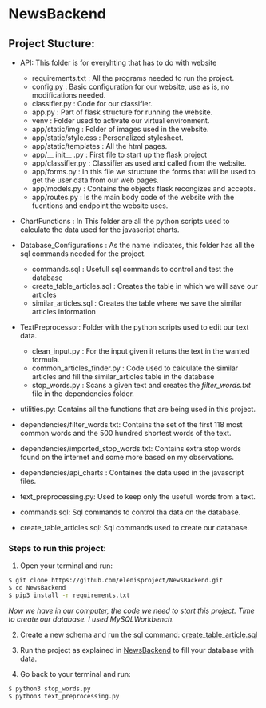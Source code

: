 # NewsBackend

## Project Stucture:

  - API: This folder is for everyhting that has to do with website
    - requirements.txt : All the programs needed to run the project.
    - config.py : Basic configuration for our website, use as is, no modifications needed.
    - classifier.py : Code for our classifier.
    - app.py : Part of flask structure for running the website.
    - venv : Folder used to activate our virtual environment.
    - app/static/img : Folder of images used in the website.
    - app/static/style.css : Personalized stylesheet.
    - app/static/templates : All the html pages.
    - app/__ init__ .py : First file to start up the flask project
    - app/classifier.py : Classifier as used and called from the website.
    - app/forms.py : In this file we structure the forms that will be used to get the user data from our web pages.
    - app/models.py : Contains the objects flask recongizes and accepts.
    - app/routes.py : Is the main body code of the website with the fucntions and endpoint the website uses.

  - ChartFunctions : In This folder are all the python scripts used to calculate the data used for the javascript charts.
  - Database_Configurations : As the name indicates, this folder has all the sql commands needed for the project. 
    - commands.sql : Usefull sql commands to control and test the database
    - create_table_articles.sql : Creates the table in which we will save our articles
    - similar_articles.sql : Creates the table where we save the similar articles information
  
  - TextPreprocessor: Folder with the python scripts used to edit our text data.
    - clean_input.py : For the input given it retuns the text in the wanted formula.
    - common_articles_finder.py : Code used to calculate the similar articles and fill the similar_articles table in the database
    - stop_words.py : Scans a given text and creates the *filter_words.txt* file in the dependencies folder.
    
  - utilities.py: Contains all the functions that are being used in this project.
  - dependencies/filter_words.txt: Contains the set of the first 118 most common words and the 500 hundred shortest words of the text.
  - dependencies/imported_stop_words.txt: Contains extra stop words found on the internet and some more based on my observations.
  - dependencies/api_charts : Containes the data used in the javascript files.
  - text_preprocessing.py: Used to keep only the usefull words from a text.
  - commands.sql: Sql commands to control tha data on the database.
  - create_table_articles.sql: Sql commands used to create our database.
  
  
### Steps to run this project:

1. Open your terminal and run:

```bash
$ git clone https://github.com/elenisproject/NewsBackend.git
$ cd NewsBackend
$ pip3 install -r requirements.txt

```
*Now we have in our computer, the code we need to start this project. Time to create our database. I used MySQLWorkbench.* 

2. Create a new schema and run the sql command:
[create_table_article.sql](Database_Configuration/create_table_articles.sql)

3. Run the project as explained in
[NewsBackend](https://github.com/elenisproject/NewsBackend.git)
to fill your database with data.

4. Go back to your terminal and run:
```bash
$ python3 stop_words.py     
$ python3 text_preprocessing.py
```
